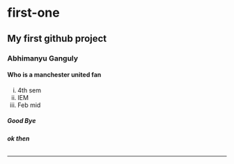 # first-one
<h2>My first github project</h2>
<h3>Abhimanyu Ganguly</h3>
<h4>Who is a manchester united fan</h4>
<ol type ="i">
  <li>4th sem</li>
  <li>IEM</li>
  <li>Feb mid</li>
</ol>
<h5><i>Good Bye</i></h5>
<h6><b>ok then</b></h6>
<hr>
